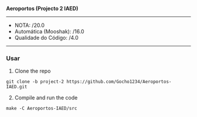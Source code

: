 __Aeroportos (Projecto 2 IAED)__
___
- NOTA: /20.0
- Automática (Mooshak): /16.0
- Qualidade do Código: /4.0
___
### Usar
1. Clone the repo
```
git clone -b project-2 https://github.com/Gocho1234/Aeroportos-IAED.git
```
2. Compile and run the code
```
make -C Aeroportos-IAED/src
```
